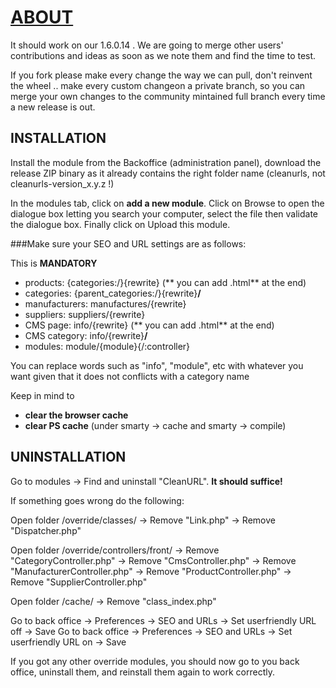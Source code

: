 [ABOUT](https://github.com/ZiZuu-store/PrestaShop_module-CleanURLs)
===============================================================
It should work on our 1.6.0.14 . We are going to merge other users' contributions and ideas as soon as we note them and find the time to test.

If you fork please make every change the way we can pull, don't reinvent the wheel .. make every custom changeon a private branch, so you can merge your own changes to the community mintained full branch every time a new release is out.

INSTALLATION
--------

Install the module from the Backoffice (administration panel), download the release ZIP binary as it already contains the right folder name (cleanurls, not cleanurls-version_x.y.z !)

In the modules tab, click on **add a new module**. Click on Browse to open the dialogue box letting you search your computer, select the file then validate the dialogue box. Finally click on Upload this module.

###Make sure your SEO and URL settings are as follows:
 
This is __MANDATORY__
* products:         {categories:/}{rewrite}              (** you can add .html** at the end)
* categories:       {parent_categories:/}{rewrite}**/**
* manufacturers:    manufactures/{rewrite}
* suppliers:        suppliers/{rewrite}
* CMS page:         info/{rewrite}                       (** you can add .html** at the end)
* CMS category:     info/{rewrite}**/**
* modules:          module/{module}{/:controller}

You can replace words such as "info", "module", etc with whatever you want given that it does not conflicts with a category name

Keep in mind to 
* **clear the browser cache**
* **clear PS cache** (under smarty -> cache and smarty -> compile)

UNINSTALLATION
--------

Go to modules -> Find and uninstall "CleanURL". **It should suffice!**

If something goes wrong do the following:

Open folder /override/classes/
-> Remove "Link.php"
-> Remove "Dispatcher.php"

Open folder /override/controllers/front/
-> Remove "CategoryController.php"
-> Remove "CmsController.php"
-> Remove "ManufacturerController.php"
-> Remove "ProductController.php"
-> Remove "SupplierController.php"

Open folder /cache/
-> Remove "class_index.php"

Go to back office -> Preferences -> SEO and URLs -> Set userfriendly URL off -> Save
Go to back office -> Preferences -> SEO and URLs -> Set userfriendly URL on -> Save

If you got any other override modules, you should now go to you back office, uninstall them, and reinstall them again to work correctly.
